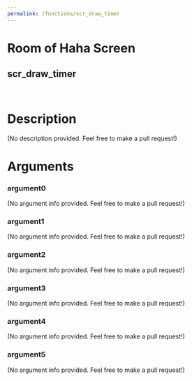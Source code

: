 ```yaml
---
permalink: /functions/scr_draw_timer
---
```

# Room of Haha Screen  
## scr_draw_timer  
&nbsp;  
# Description  
(No description provided. Feel free to make a pull request!) 
&nbsp;  
# Arguments
### argument0
(No argument info provided. Feel free to make a pull request!)
&nbsp;  
### argument1
(No argument info provided. Feel free to make a pull request!)
&nbsp;  
### argument2
(No argument info provided. Feel free to make a pull request!)
&nbsp;  
### argument3
(No argument info provided. Feel free to make a pull request!)
&nbsp;  
### argument4
(No argument info provided. Feel free to make a pull request!)
&nbsp;  
### argument5
(No argument info provided. Feel free to make a pull request!)
&nbsp;  


